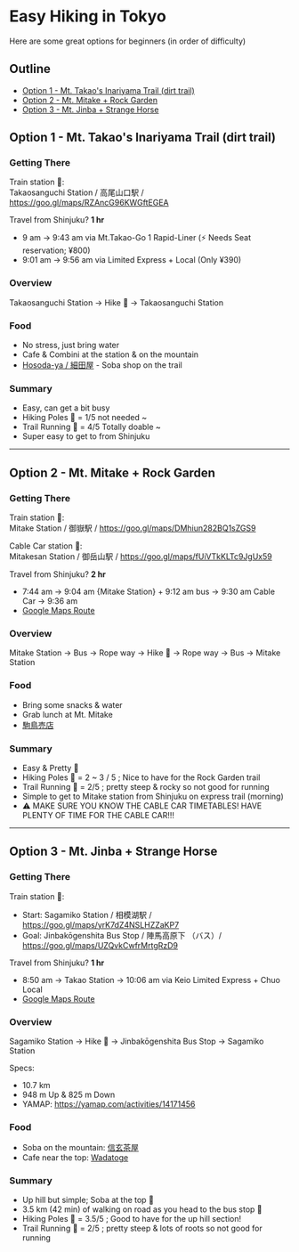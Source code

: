 # Easy Hiking in Tokyo

Here are some great options for beginners (in order of difficulty)

## Outline <!-- omit in toc -->
* [Option 1 - Mt. Takao's Inariyama Trail (dirt trail)](#option-1---mt-takaos-inariyama-trail-dirt-trail)
* [Option 2 - Mt. Mitake + Rock Garden](#option-2---mt-mitake--rock-garden)
* [Option 3 - Mt. Jinba + Strange Horse](#option-3---mt-jinba--strange-horse)

## Option 1 - Mt. Takao's Inariyama Trail (dirt trail)

### Getting There <!-- omit in toc -->
Train station 🚉:  
Takaosanguchi Station / 高尾山口駅 / <https://goo.gl/maps/RZAncG96KWGftEGEA>

Travel from Shinjuku?  **1 hr**
* 9 am -> 9:43 am via Mt.Takao-Go 1 Rapid-Liner (⚡ Needs Seat reservation; ¥800)
* 9:01 am -> 9:56 am via Limited Express + Local (Only ¥390)

### Overview <!-- omit in toc -->
Takaosanguchi Station -> Hike 🥾 -> Takaosanguchi Station

### Food <!-- omit in toc -->
* No stress, just bring water
* Cafe & Combini at the station & on the mountain
* [Hosoda-ya / 細田屋](https://goo.gl/maps/Y6SFpHgKx4dziUgK7) - Soba shop on the trail

### Summary <!-- omit in toc -->
* Easy, can get a bit busy
* Hiking Poles 🔧 = 1/5 not needed ~
* Trail Running 👟 = 4/5 Totally doable ~
* Super easy to get to from Shinjuku

---

## Option 2 - Mt. Mitake + Rock Garden

### Getting There <!-- omit in toc -->
Train station 🚉:  
Mitake Station / 御嶽駅 / <https://goo.gl/maps/DMhiun282BQ1sZGS9>

Cable Car station 🚠:  
Mitakesan Station / 御岳山駅 / <https://goo.gl/maps/fUiVTkKLTc9JgUx59>

Travel from Shinjuku?  **2 hr**
* 7:44 am -> 9:04 am {Mitake Station} + 9:12 am bus -> 9:30 am Cable Car -> 9:36 am
* [Google Maps Route](https://goo.gl/maps/d1DcUD19ftQLvQN5A)

### Overview <!-- omit in toc -->
Mitake Station -> Bus -> Rope way -> Hike 🥾 -> Rope way -> Bus -> Mitake Station

### Food <!-- omit in toc -->
* Bring some snacks & water
* Grab lunch at Mt. Mitake
* [駒鳥売店](https://goo.gl/maps/wyx6o7ctAEpAtwbv8)

### Summary <!-- omit in toc -->
* Easy & Pretty 🌳
* Hiking Poles 🔧 = 2 ~ 3 / 5 ; Nice to have for the Rock Garden trail
* Trail Running 👟 = 2/5 ; pretty steep & rocky so not good for running
* Simple to get to Mitake station from Shinjuku on express trail (morning)
* ⚠️ MAKE SURE YOU KNOW THE CABLE CAR TIMETABLES! HAVE PLENTY OF TIME FOR THE CABLE CAR!!!

---

## Option 3 - Mt. Jinba + Strange Horse

### Getting There <!-- omit in toc -->
Train station 🚉:  
* Start: Sagamiko Station / 相模湖駅 / <https://goo.gl/maps/yrK7dZ4NSLHZZaKP7>
* Goal: Jinbakōgenshita Bus Stop / 陣馬高原下 （バス）/ <https://goo.gl/maps/UZQvkCwfrMrtgRzD9>

Travel from Shinjuku?  **1 hr**
* 8:50 am -> Takao Station -> 10:06 am via Keio Limited Express + Chuo Local
* [Google Maps Route](https://goo.gl/maps/wDYrWP4tJHd95dtU6)

### Overview <!-- omit in toc -->
Sagamiko Station -> Hike 🥾 -> Jinbakōgenshita Bus Stop -> Sagamiko Station

Specs:
* 10.7 km
* 948 m Up & 825 m Down
* YAMAP: <https://yamap.com/activities/14171456>

### Food <!-- omit in toc -->
* Soba on the mountain: [信玄茶屋](https://goo.gl/maps/dTapUF7J6oNMd3198)
* Cafe near the top: [Wadatoge](https://goo.gl/maps/JyZjdFXxfFcRX1Sv8)

### Summary <!-- omit in toc -->
* Up hill but simple; Soba at the top 💪
* 3.5 km (42 min) of walking on road as you head to the bus stop 🥲
* Hiking Poles 🔧 = 3.5/5 ; Good to have for the up hill section!
* Trail Running 👟 = 2/5 ; pretty steep & lots of roots so not good for running
